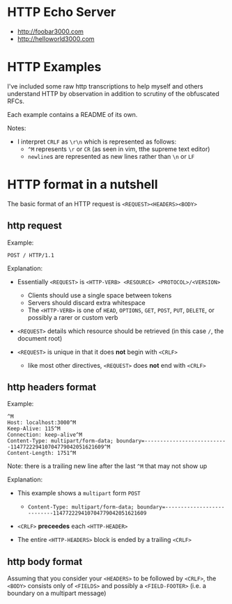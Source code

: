 HTTP Echo Server
===

  * <http://foobar3000.com>
  * <http://helloworld3000.com>

HTTP Examples
====

I've included some raw http transcriptions to help myself and others understand HTTP by observation in addition to scrutiny of the obfuscated RFCs.

Each example contains a README of its own.

Notes:

  * I interpret `CRLF` as `\r\n` which is represented as follows:
    * `^M` represents `\r` or `CR` (as seen in vim, tthe supreme text editor)
    * `newline`s are represented as new lines rather than `\n` or `LF`

HTTP format in a nutshell
====

The basic format of an HTTP request is `<REQUEST><HEADERS><BODY>`

http request
---

Example:

    POST / HTTP/1.1

Explanation:

  * Essentially `<REQUEST>` is `<HTTP-VERB> <RESOURCE> <PROTOCOL>/<VERSION>`
    * Clients should use a single space between tokens
    * Servers should discard extra whitespace
    * The `<HTTP-VERB>` is one of `HEAD`, `OPTIONS`, `GET`, `POST`, `PUT`, `DELETE`, or possibly a rarer or custom verb

  * `<REQUEST>` details which resource should be retrieved (in this case `/`, the document root)

  * `<REQUEST>` is unique in that it does **not** begin with `<CRLF>`
    * like most other directives, `<REQUEST>` does **not** end with `<CRLF>` 

http headers format
----

Example:

    
    ^M
    Host: localhost:3000^M
    Keep-Alive: 115^M
    Connection: keep-alive^M
    Content-Type: multipart/form-data; boundary=---------------------------114772229410704779042051621609^M
    Content-Length: 1751^M
    

Note: there is a trailing new line after the last `^M` that may not show up

Explanation:

  * This example shows a `multipart` form `POST`
    * `Content-Type: multipart/form-data; boundary=---------------------------114772229410704779042051621609`

  * `<CRLF>` **preceedes** each `<HTTP-HEADER>`

  * The entire `<HTTP-HEADERS>` block is ended by a trailing `<CRLF>`

http body format
---

Assuming that you consider your `<HEADERS>` to be followed by `<CRLF>`, the `<BODY>` consists only of `<FIELDS>` and possibly a `<FIELD-FOOTER>` (i.e. a boundary on a multipart message)
